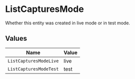# ListCapturesMode

Whether this entity was created in live mode or in test mode.


## Values

| Name                   | Value                  |
| ---------------------- | ---------------------- |
| `ListCapturesModeLive` | live                   |
| `ListCapturesModeTest` | test                   |